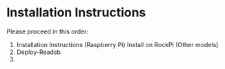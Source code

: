 # Installation Instructions 

Please proceed in this order: 

1) Installation Instructions (Raspberry Pi) Install on RockPi (Other models) 
2) Deploy-Readsb 
3)
